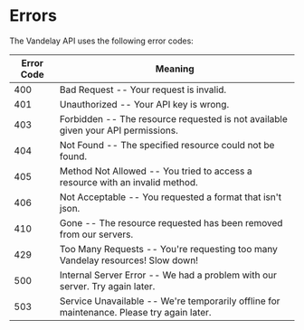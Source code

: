 # Errors

The Vandelay API uses the following error codes:


Error Code | Meaning
---------- | -------
400 | Bad Request -- Your request is invalid.
401 | Unauthorized -- Your API key is wrong.
403 | Forbidden -- The resource requested is not available given your API permissions.
404 | Not Found -- The specified resource could not be found.
405 | Method Not Allowed -- You tried to access a resource with an invalid method.
406 | Not Acceptable -- You requested a format that isn't json.
410 | Gone -- The resource requested has been removed from our servers.
429 | Too Many Requests -- You're requesting too many Vandelay resources! Slow down!
500 | Internal Server Error -- We had a problem with our server. Try again later.
503 | Service Unavailable -- We're temporarily offline for maintenance. Please try again later.
